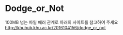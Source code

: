 # Dodge_or_Not

100MB 넘는 파일 에러 관계로 아래의 사이트를 참고하여 주세요
http://khuhub.khu.ac.kr/2016104156/dodge_or_not

